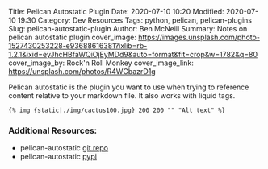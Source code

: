 Title: Pelican Autostatic Plugin
Date: 2020-07-10 10:20
Modified: 2020-07-10 19:30
Category: Dev Resources
Tags: python, pelican, pelican-plugins
Slug: pelican-autostatic-plugin
Author: Ben McNeill 
Summary: Notes on pelican autostatic plugin
cover_image: https://images.unsplash.com/photo-1527430253228-e93688616381?ixlib=rb-1.2.1&ixid=eyJhcHBfaWQiOjEyMDd9&auto=format&fit=crop&w=1782&q=80
cover_image_by: Rock'n Roll Monkey
cover_image_link: https://unsplash.com/photos/R4WCbazrD1g

<!-- {% img {static|/extra/cactus.jpg} 200 200 "Cactus" "Alt text" %} -->

Pelican autostatic is the plugin you want to use when trying to reference content relative to your markdown file.  It also works with liquid tags.

```jinja
{% img {static|./img/cactus100.jpg} 200 200 "" "Alt text" %}
```

### Additional Resources: 

- pelican-autostatic [git repo](https://github.com/AlexJF/pelican-autostatic)
- pelican-autostatic [pypi](https://pypi.org/project/pelican-autostatic/)


